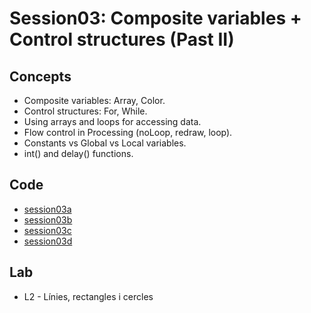 <h1>Session03: Composite variables + Control structures (Past II)</h1>
<h2>Concepts</h2>
<ul>
<li>Composite variables: Array, Color.
<li>Control structures: For, While.
<li>Using arrays and loops for accessing data.
<li>Flow control in Processing (noLoop, redraw, loop).
<li>Constants vs Global vs Local variables.
<li>int() and delay() functions.
</ul>
<h2>Code</h2>
<ul>
<li> <a href="https://github.com/enricguaus/programacio/tree/master/session03/session03a">session03a</a>
<li> <a href="https://github.com/enricguaus/programacio/tree/master/session03/session03b">session03b</a>
<li> <a href="https://github.com/enricguaus/programacio/tree/master/session03/session03c">session03c</a>
<li> <a href="https://github.com/enricguaus/programacio/tree/master/session03/session03d">session03d</a>
</ul>
<h2>Lab</h2>
<ul>
<li>L2 - Línies, rectangles i cercles
</ul>
